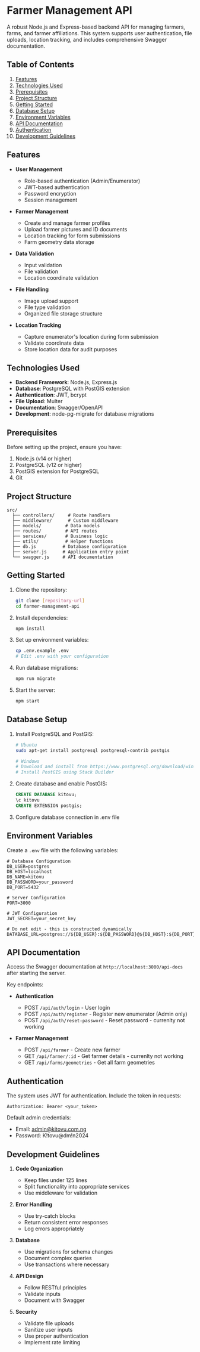 # Farmer Management API

A robust Node.js and Express-based backend API for managing farmers, farms, and farmer affiliations. This system supports user authentication, file uploads, location tracking, and includes comprehensive Swagger documentation.

## Table of Contents

1. [Features](#features)
2. [Technologies Used](#technologies-used)
3. [Prerequisites](#prerequisites)
4. [Project Structure](#project-structure)
5. [Getting Started](#getting-started)
6. [Database Setup](#database-setup)
7. [Environment Variables](#environment-variables)
8. [API Documentation](#api-documentation)
9. [Authentication](#authentication)
10. [Development Guidelines](#development-guidelines)

## Features

- **User Management**
  - Role-based authentication (Admin/Enumerator)
  - JWT-based authentication
  - Password encryption
  - Session management

- **Farmer Management**
  - Create and manage farmer profiles
  - Upload farmer pictures and ID documents
  - Location tracking for form submissions
  - Farm geometry data storage

- **Data Validation**
  - Input validation
  - File validation
  - Location coordinate validation

- **File Handling**
  - Image upload support
  - File type validation
  - Organized file storage structure

- **Location Tracking**
  - Capture enumerator's location during form submission
  - Validate coordinate data
  - Store location data for audit purposes

## Technologies Used

- **Backend Framework**: Node.js, Express.js
- **Database**: PostgreSQL with PostGIS extension
- **Authentication**: JWT, bcrypt
- **File Upload**: Multer
- **Documentation**: Swagger/OpenAPI
- **Development**: node-pg-migrate for database migrations

## Prerequisites

Before setting up the project, ensure you have:

1. Node.js (v14 or higher)
2. PostgreSQL (v12 or higher)
3. PostGIS extension for PostgreSQL
4. Git

## Project Structure

```
src/
  ├── controllers/     # Route handlers
  ├── middleware/      # Custom middleware
  ├── models/         # Data models
  ├── routes/         # API routes
  ├── services/       # Business logic
  ├── utils/          # Helper functions
  ├── db.js          # Database configuration
  ├── server.js      # Application entry point
  └── swagger.js     # API documentation
```

## Getting Started

1. Clone the repository:
   ```bash
   git clone [repository-url]
   cd farmer-management-api
   ```

2. Install dependencies:
   ```bash
   npm install
   ```

3. Set up environment variables:
   ```bash
   cp .env.example .env
   # Edit .env with your configuration
   ```

4. Run database migrations:
   ```bash
   npm run migrate
   ```

5. Start the server:
   ```bash
   npm start
   ```

## Database Setup

1. Install PostgreSQL and PostGIS:
   ```bash
   # Ubuntu
   sudo apt-get install postgresql postgresql-contrib postgis
   
   # Windows
   # Download and install from https://www.postgresql.org/download/windows/
   # Install PostGIS using Stack Builder
   ```

2. Create database and enable PostGIS:
   ```sql
   CREATE DATABASE kitovu;
   \c kitovu
   CREATE EXTENSION postgis;
   ```

3. Configure database connection in .env file

## Environment Variables

Create a `.env` file with the following variables:

```env
# Database Configuration
DB_USER=postgres
DB_HOST=localhost
DB_NAME=kitovu
DB_PASSWORD=your_password
DB_PORT=5432

# Server Configuration
PORT=3000

# JWT Configuration
JWT_SECRET=your_secret_key

# Do not edit - this is constructed dynamically
DATABASE_URL=postgres://${DB_USER}:${DB_PASSWORD}@${DB_HOST}:${DB_PORT}/${DB_NAME}
```

## API Documentation

Access the Swagger documentation at `http://localhost:3000/api-docs` after starting the server.

Key endpoints:

- **Authentication**
  - POST `/api/auth/login` - User login
  - POST `/api/auth/register` - Register new enumerator (Admin only)
  - POST `/api/auth/reset-password` - Reset password - currenlty not working 

- **Farmer Management**
  - POST `/api/farmer` - Create new farmer
  - GET `/api/farmer/:id` - Get farmer details - currenlty not working 
  - GET `/api/farms/geometries` - Get all farm geometries 

## Authentication

The system uses JWT for authentication. Include the token in requests:

```http
Authorization: Bearer <your_token>
```

Default admin credentials:
- Email: admin@kitovu.com.ng
- Password: K!tovu@dm!n2024

## Development Guidelines

1. **Code Organization**
   - Keep files under 125 lines
   - Split functionality into appropriate services
   - Use middleware for validation

2. **Error Handling**
   - Use try-catch blocks
   - Return consistent error responses
   - Log errors appropriately

3. **Database**
   - Use migrations for schema changes
   - Document complex queries
   - Use transactions where necessary

4. **API Design**
   - Follow RESTful principles
   - Validate inputs
   - Document with Swagger

5. **Security**
   - Validate file uploads
   - Sanitize user inputs
   - Use proper authentication
   - Implement rate limiting

